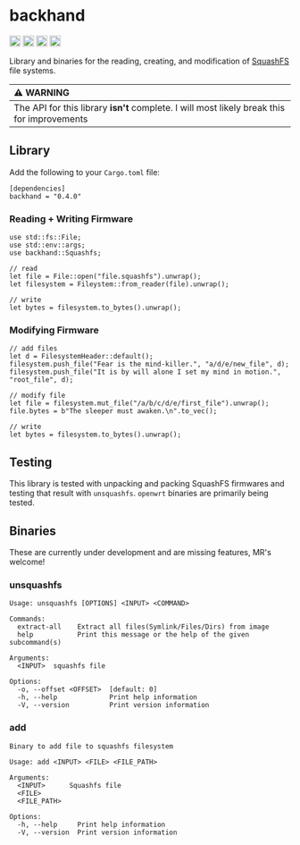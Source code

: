 backhand
===============================

[<img alt="github" src="https://img.shields.io/badge/github-wcampbell0x2a/backhand-8da0cb?style=for-the-badge&labelColor=555555&logo=github" height="20">](https://github.com/wcampbell0x2a/backhand)
[<img alt="crates.io" src="https://img.shields.io/crates/v/backhand.svg?style=for-the-badge&color=fc8d62&logo=rust" height="20">](https://crates.io/crates/backhand)
[<img alt="docs.rs" src="https://img.shields.io/badge/docs.rs-backhand-66c2a5?style=for-the-badge&labelColor=555555&logo=docs.rs" height="20">](https://docs.rs/backhand)
[<img alt="build status" src="https://img.shields.io/github/actions/workflow/status/wcampbell0x2a/backhand/main.yml?branch=master&style=for-the-badge" height="20">](https://github.com/wcampbell0x2a/backhand/actions?query=branch%3Amaster)

Library and binaries for the reading, creating, and modification
of [SquashFS](https://en.wikipedia.org/wiki/SquashFS) file systems.

| :warning: WARNING                                                                          |
|:-------------------------------------------------------------------------------------------|
| The API for this library **isn't** complete. I will most likely break this for improvements |

## Library
Add the following to your `Cargo.toml` file:
```toml, ignore
[dependencies]
backhand = "0.4.0"
```
### Reading + Writing Firmware
```rust, ignore
use std::fs::File;
use std::env::args;
use backhand::Squashfs;

// read
let file = File::open("file.squashfs").unwrap();
let filesystem = Fileystem::from_reader(file).unwrap();

// write
let bytes = filesystem.to_bytes().unwrap();
```

### Modifying Firmware
```rust, ignore
// add files
let d = FilesystemHeader::default();
filesystem.push_file("Fear is the mind-killer.", "a/d/e/new_file", d);
filesystem.push_file("It is by will alone I set my mind in motion.", "root_file", d);

// modify file
let file = filesystem.mut_file("/a/b/c/d/e/first_file").unwrap();
file.bytes = b"The sleeper must awaken.\n".to_vec();

// write
let bytes = filesystem.to_bytes().unwrap();
```

## Testing
This library is tested with unpacking and packing SquashFS firmwares and testing that result with `unsquashfs`.
`openwrt` binaries are primarily being tested.

## Binaries
These are currently under development and are missing features, MR's welcome!

### unsquashfs
```console
Usage: unsquashfs [OPTIONS] <INPUT> <COMMAND>

Commands:
  extract-all    Extract all files(Symlink/Files/Dirs) from image
  help           Print this message or the help of the given subcommand(s)

Arguments:
  <INPUT>  squashfs file

Options:
  -o, --offset <OFFSET>  [default: 0]
  -h, --help             Print help information
  -V, --version          Print version information
```
### add
```console
Binary to add file to squashfs filesystem

Usage: add <INPUT> <FILE> <FILE_PATH>

Arguments:
  <INPUT>      Squashfs file
  <FILE>
  <FILE_PATH>

Options:
  -h, --help     Print help information
  -V, --version  Print version information
```
